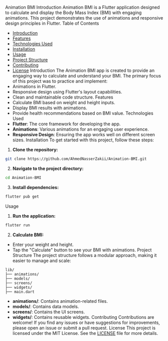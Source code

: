 Animation BMI
Introduction
Animation BMI is a Flutter application designed to calculate and display the Body Mass Index (BMI) with engaging animations. This project demonstrates the use of animations and responsive design principles in Flutter.
Table of Contents
- [Introduction](#introduction)
- [Features](#features)
- [Technologies Used](#technologies-used)
- [Installation](#installation)
- [Usage](#usage)
- [Project Structure](#project-structure)
- [Contributing](#contributing)
- [License](#license)
Introduction
The Animation BMI app is created to provide an engaging way to calculate and understand your BMI. The primary focus of this project was to practice and implement:
- Animations in Flutter.
- Responsive design using Flutter's layout capabilities.
- Clean and maintainable code structure.
Features
- Calculate BMI based on weight and height inputs.
- Display BMI results with animations.
- Provide health recommendations based on BMI value.
Technologies Used
- **Flutter**: The core framework for developing the app.
- **Animations**: Various animations for an engaging user experience.
- **Responsive Design**: Ensuring the app works well on different screen sizes.
Installation
To get started with this project, follow these steps:
1. **Clone the repository:**
```bash
git clone https://github.com/AhmedNasserZakii/Animation-BMI.git
```
2. **Navigate to the project directory:**
```bash
cd Animation-BMI
```
3. **Install dependencies:**
```bash
flutter pub get
```
Usage
1. **Run the application:**
```bash
flutter run
```
2. **Calculate BMI:**
- Enter your weight and height.
- Tap the "Calculate" button to see your BMI with animations.
Project Structure
The project structure follows a modular approach, making it easier to manage and scale:
```
lib/
├── animations/
├── models/
├── screens/
├── widgets/
├── main.dart
```
- **animations/**: Contains animation-related files.
- **models/**: Contains data models.
- **screens/**: Contains the UI screens.
- **widgets/**: Contains reusable widgets.
Contributing
Contributions are welcome! If you find any issues or have suggestions for improvements, please open an issue or submit a pull request.
License
This project is licensed under the MIT License. See the [LICENSE](LICENSE) file for more details.
